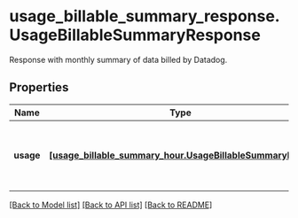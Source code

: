 # usage_billable_summary_response.UsageBillableSummaryResponse

Response with monthly summary of data billed by Datadog.
## Properties
Name | Type | Description | Notes
------------ | ------------- | ------------- | -------------
**usage** | [**[usage_billable_summary_hour.UsageBillableSummaryHour]**](UsageBillableSummaryHour.md) | An array of objects regarding usage of billable summary. | [optional] 

[[Back to Model list]](README.md#documentation-for-models) [[Back to API list]](README.md#documentation-for-api-endpoints) [[Back to README]](README.md)



